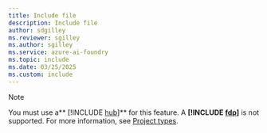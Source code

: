 ```yaml
---
title: Include file
description: Include file
author: sdgilley
ms.reviewer: sgilley
ms.author: sgilley
ms.service: azure-ai-foundry
ms.topic: include
ms.date: 03/25/2025
ms.custom: include
---
```


> [!NOTE]
> You must use a** [!INCLUDE [hub](hub-project-name.md)]** for this feature. A **[!INCLUDE [fdp](fdp-project-name.md)]** is not supported. For more information, see [Project types](../what-is-azure-ai-foundry.md#project-types).